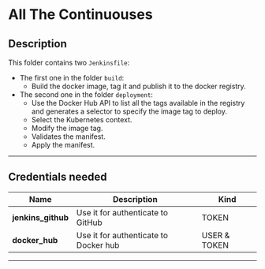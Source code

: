 # All The Continuouses

## Description

This folder contains two `Jenkinsfile`:
- The first one in the folder `build`:
    - Build the docker image, tag it and publish it to the docker registry.
- The second one in the folder `deployment`:
    - Use the Docker Hub API to list all the tags available in the registry and generates a selector to specify the image tag to deploy.
    - Select the Kubernetes context.
    - Modify the image tag.
    - Validates the manifest.
    - Apply the manifest.
---

## Credentials needed

| Name | Description | Kind |
| --- | --- | --- |
| **jenkins_github** | Use it for authenticate to GitHub | TOKEN |
| **docker_hub** | Use it for authenticate to Docker hub | USER & TOKEN |

---